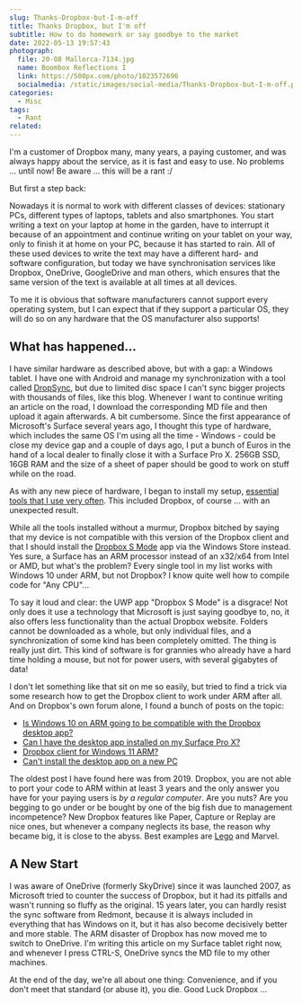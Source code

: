 ```yaml
---
slug: Thanks-Dropbox-but-I-m-off
title: Thanks Dropbox, but I'm off
subtitle: How to do homework or say goodbye to the market
date: 2022-05-13 19:57:43
photograph:
  file: 20-08 Mallorca-7134.jpg
  name: Boombox Reflections I
  link: https://500px.com/photo/1023572696
  socialmedia: /static/images/social-media/Thanks-Dropbox-but-I-m-off.png
categories:
  - Misc
tags:
  - Rant
related:
---
```


I'm a customer of Dropbox many, many years, a paying customer, and was always happy about the service, as it is fast and easy to use. No problems ... until now! Be aware ... this will be a rant :/

But first a step back:

Nowadays it is normal to work with different classes of devices: stationary PCs, different types of laptops, tablets and also smartphones. You start writing a text on your laptop at home in the garden, have to interrupt it because of an appointment and continue writing on your tablet on your way, only to finish it at home on your PC, because it has started to rain. All of these used devices to write the text may have a different hard- and software configuration, but today we have synchronisation services like Dropbox, OneDrive, GoogleDrive and man others, which ensures that the same version of the text is available at all times at all devices.

To me it is obvious that software manufacturers cannot support every operating system, but I can expect that if they support a particular OS, they will do so on any hardware that the OS manufacturer also supports!

## What has happened...

I have similar hardware as described above, but with a gap: a Windows tablet. I have one with Android and manage my synchronization with a tool called [DropSync](https://play.google.com/store/apps/details?id=com.ttxapps.dropsync&hl=de&gl=US), but due to limited disc space I can't sync bigger projects with thousands of files, like this blog. Whenever I want to continue writing an article on the road, I download the corresponding MD file and then upload it again afterwards. A bit cumbersome. Since the first appearance of Microsoft's Surface several years ago, I thought this type of hardware, which includes the same OS I'm using all the time - Windows - could be close my device gap and a couple of days ago, I put a bunch of Euros in the hand of a local dealer to finally close it with a Surface Pro X. 256GB SSD, 16GB RAM and the size of a sheet of paper should be good to work on stuff while on the road.

As with any new piece of hardware, I began to install my setup, [essential tools that I use very often](/about). This included Dropbox, of course ... with an unexpected result.

<!-- more -->

While all the tools installed without a murmur, Dropbox bitched by saying that my device is not compatible with this version of the Dropbox client and that I should install the [Dropbox S Mode](https://apps.microsoft.com/store/detail/dropbox-for-s-mode/9WZDNCRFJ0PK) app via the Windows Store instead. Yes sure, a Surface has an ARM processor instead of an x32/x64 from Intel or AMD, but what's the problem? Every single tool in my list works with Windows 10 under ARM, but not Dropbox? I know quite well how to compile code for "Any CPU"...

To say it loud and clear: the UWP app "Dropbox S Mode" is a disgrace! Not only does it use a technology that Microsoft is just saying goodbye to, no, it also offers less functionality than the actual Dropbox website. Folders cannot be downloaded as a whole, but only individual files, and a synchronization of some kind has been completely omitted. The thing is really just dirt. This kind of software is for grannies who already have a hard time holding a mouse, but not for power users, with several gigabytes of data!

I don't let something like that sit on me so easily, but tried to find a trick via some research how to get the Dropbox client to work under ARM after all.  And on Dropbox's own forum alone, I found a bunch of posts on the topic:

* [Is Windows 10 on ARM going to be compatible with the Dropbox desktop app?](https://www.dropboxforum.com/t5/Dropbox-installs-integrations/Is-Windows-10-on-ARM-going-to-be-compatible-with-the-Dropbox/td-p/385120)
* [Can I have the desktop app installed on my Surface Pro X?](https://www.dropboxforum.com/t5/Dropbox-installs-integrations/Can-I-have-the-desktop-app-installed-on-my-Surface-Pro-X/td-p/370956/page/7)
* [Dropbox client for Windows 11 ARM?](https://www.dropboxforum.com/t5/Dropbox-installs-integrations/Dropbox-client-for-Windows-11-ARM/td-p/559111)
* [Can't install the desktop app on a new PC](https://www.dropboxforum.com/t5/Dropbox-installs-integrations/Can-t-install-the-desktop-app-on-a-new-PC/td-p/431247)

The oldest post I have found here was from 2019. Dropbox, you are not able to port your code to ARM within at least 3 years and the only answer you have for your paying users is *by a regular computer*. Are you nuts? Are you begging to go under or be bought by one of the big fish due to management incompetence? New Dropbox features like Paper, Capture or Replay are nice ones, but whenever a company neglects its base, the reason why became big, it is close to the abyss. Best examples are [Lego](https://knowledge.wharton.upenn.edu/article/innovation-almost-bankrupted-lego-until-it-rebuilt-with-a-better-blueprint/) and Marvel.

## A New Start

I was aware of OneDrive (formerly SkyDrive) since it was launched 2007, as Microsoft tried to counter the success of Dropbox, but it had its pitfalls and wasn't running so fluffy as the original. 15 years later, you can hardly resist the sync software from Redmont, because it is always included in everything that has Windows on it, but it has also become decisively better and more stable. The ARM disaster of Dropbox has now moved me to switch to OneDrive. I'm writing this article on my Surface tablet right now, and whenever I press CTRL-S, OneDrive syncs the MD file to my other machines.

At the end of the day, we're all about one thing: Convenience, and if you don't meet that standard (or abuse it), you die. Good Luck Dropbox ...